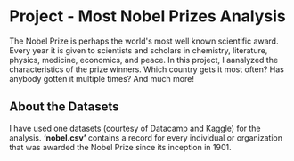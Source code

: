 # Project - Most Nobel Prizes Analysis

The Nobel Prize is perhaps the world's most well known scientific award. Every year it is given to scientists and scholars in chemistry, literature, physics, medicine, economics, and peace. In this project, I aanalyzed the characteristics of the prize winners. Which country gets it most often? Has anybody gotten it multiple times? 
And much more! 


## About the Datasets

I have used one datasets (courtesy of Datacamp and Kaggle) for the analysis.
**‘nobel.csv’** contains a record for every individual or organization that was awarded the Nobel Prize since its inception in 1901.
